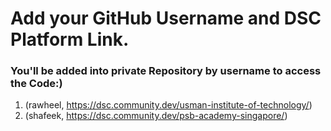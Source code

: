 # Add your GitHub Username and DSC Platform Link.
### You'll be added into private Repository by username to access the Code:)
1) (rawheel, https://dsc.community.dev/usman-institute-of-technology/)
2) (shafeek, https://dsc.community.dev/psb-academy-singapore/)
